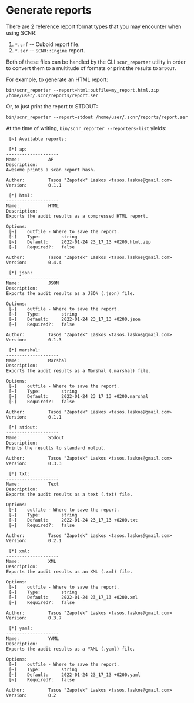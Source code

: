 # Generate reports

There are 2 reference report format types that you may encounter when using SCNR:

1. `*.crf` -- Cuboid report file.
1. `*.ser` -- `SCNR::Engine` report.

Both of these files can be handled by the CLI `scnr_reporter` utility in order
to convert them to a multitude of formats or print the results to `STDOUT`.

For example, to generate an HTML report:

`bin/scnr_reporter --report=html:outfile=my_report.html.zip /home/user/.scnr/reports/report.ser`

Or, to just print the report to STDOUT:

`bin/scnr_reporter --report=stdout /home/user/.scnr/reports/report.ser`

At the time of writing, `bin/scnr_reporter --reporters-list` yields:

```
 [~] Available reports:

 [*] ap:
--------------------
Name:           AP
Description:
Awesome prints a scan report hash.

Author:         Tasos "Zapotek" Laskos <tasos.laskos@gmail.com>
Version:        0.1.1

 [*] html:
--------------------
Name:           HTML
Description:
Exports the audit results as a compressed HTML report.

Options:
 [~]    outfile - Where to save the report.
 [~]    Type:        string
 [~]    Default:     2022-01-24 23_17_13 +0200.html.zip
 [~]    Required?:   false

Author:         Tasos "Zapotek" Laskos <tasos.laskos@gmail.com>
Version:        0.4.4

 [*] json:
--------------------
Name:           JSON
Description:
Exports the audit results as a JSON (.json) file.

Options:
 [~]    outfile - Where to save the report.
 [~]    Type:        string
 [~]    Default:     2022-01-24 23_17_13 +0200.json
 [~]    Required?:   false

Author:         Tasos "Zapotek" Laskos <tasos.laskos@gmail.com>
Version:        0.1.3

 [*] marshal:
--------------------
Name:           Marshal
Description:
Exports the audit results as a Marshal (.marshal) file.

Options:
 [~]    outfile - Where to save the report.
 [~]    Type:        string
 [~]    Default:     2022-01-24 23_17_13 +0200.marshal
 [~]    Required?:   false

Author:         Tasos "Zapotek" Laskos <tasos.laskos@gmail.com>
Version:        0.1.1

 [*] stdout:
--------------------
Name:           Stdout
Description:
Prints the results to standard output.

Author:         Tasos "Zapotek" Laskos <tasos.laskos@gmail.com>
Version:        0.3.3

 [*] txt:
--------------------
Name:           Text
Description:
Exports the audit results as a text (.txt) file.

Options:
 [~]    outfile - Where to save the report.
 [~]    Type:        string
 [~]    Default:     2022-01-24 23_17_13 +0200.txt
 [~]    Required?:   false

Author:         Tasos "Zapotek" Laskos <tasos.laskos@gmail.com>
Version:        0.2.1

 [*] xml:
--------------------
Name:           XML
Description:
Exports the audit results as an XML (.xml) file.

Options:
 [~]    outfile - Where to save the report.
 [~]    Type:        string
 [~]    Default:     2022-01-24 23_17_13 +0200.xml
 [~]    Required?:   false

Author:         Tasos "Zapotek" Laskos <tasos.laskos@gmail.com>
Version:        0.3.7

 [*] yaml:
--------------------
Name:           YAML
Description:
Exports the audit results as a YAML (.yaml) file.

Options:
 [~]    outfile - Where to save the report.
 [~]    Type:        string
 [~]    Default:     2022-01-24 23_17_13 +0200.yaml
 [~]    Required?:   false

Author:         Tasos "Zapotek" Laskos <tasos.laskos@gmail.com>
Version:        0.2
```
